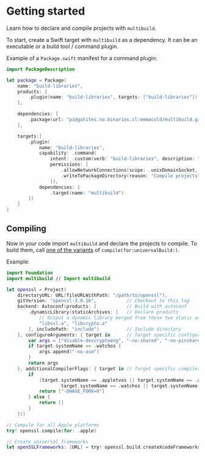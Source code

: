 # Getting started

Learn how to declare and compile projects with `multibuild`. 

To start, create a Swift target with ``multibuild`` as a dependency. It can be an executable or a build tool / command plugin. 

Example of a `Package.swift` manifest for a command plugin:

```swift
import PackageDescription

let package = Package(
    name: "build-libraries",
    products: [
        .plugin(name: "build-libraries", targets: ["build-libraries"])
    ],

    dependencies: [
        .package(url: "pi@gatites.no.binarios.cl:emmacold/multibuild.git", branch: "main"),
    ],

    targets:[
        .plugin(
            name: "build-libraries",
            capability: .command(
                intent: .custom(verb: "build-libraries", description: "Build open source libraries"),
                permissions: [
                    .allowNetworkConnections(scope: .unixDomainSocket, reason: "Git pull and other network operations"),
                    .writeToPackageDirectory(reason: "Compile projects")
                ]),
            dependencies: [
                .target(name: "multibuild")
        ])
    ]
)
```

## Compiling

Now in your code import `multibuild` and declare the projects to compile. To build them, call [one of the variants](project#instance-methods) of `compile(for:universalBuild:)`.

Example:

```swift
import Foundation
import multibuild // Import multibuild

let openssl = Project(
    directoryURL: URL(fileURLWithPath: "/path/to/openssl"),
    gitVersion: "openssl-3.0.16",           // Checkout to this tag
    backend: Autoconf(products: [           // Build with autoconf
        .dynamicLibrary(staticArchives: [   // Declare products
            // Output a dynamic library merged from these two static archives
            "libssl.a", "libcrypto.a"
        ], includePath: "include")          // Include directory
    ], configureArguments: { target in      // Target specific configure options
        var args = ["disable-devcryptoeng", "-no-shared", "-no-pinshared", "-no-tests", "-static"]
        if target.systemName == .watchos {
            args.append("-no-asm")
        }
        return args
    }, additionalCompilerFlags: { target in // Target specific compiler flags
        if 
            (target.systemName == .appletvos || target.systemName == .appletvsimulator || 
                    target.systemName == .watchos || target.systemName == .watchsimulator) {
            return ["-DHAVE_FORK=0"]
        } else {
            return []
        }
    }))

// Compile for all Apple platforms
try! openssl.compile(for: .apple)

// Create universal frameworks
let openSSLFrameworks: [URL] = try! openssl.build.createXcodeFrameworks(bundleIdentifierPrefix: "app.pyto")
```